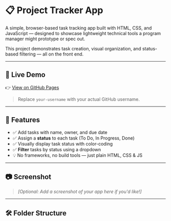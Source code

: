 # 📋 Project Tracker App

A simple, browser-based task tracking app built with HTML, CSS, and JavaScript — designed to showcase lightweight technical tools a program manager might prototype or spec out.

This project demonstrates task creation, visual organization, and status-based filtering — all on the front end.

---

## 🚀 Live Demo

👉 [View on GitHub Pages](https://mc1r-variant.github.io/program-management-showcase/project-tracker-app/)

> Replace `your-username` with your actual GitHub username.

---

## 🧩 Features

- ✅ Add tasks with name, owner, and due date
- ✅ Assign a **status** to each task (To Do, In Progress, Done)
- ✅ Visually display task status with color-coding
- ✅ **Filter** tasks by status using a dropdown
- 💡 No frameworks, no build tools — just plain HTML, CSS & JS

---

## 📷 Screenshot

> _[Optional: Add a screenshot of your app here if you'd like!]_

---

## 🛠️ Folder Structure

